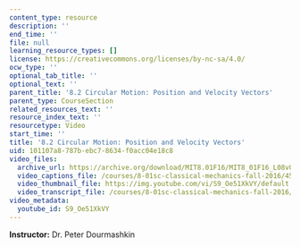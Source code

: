 ```yaml
---
content_type: resource
description: ''
end_time: ''
file: null
learning_resource_types: []
license: https://creativecommons.org/licenses/by-nc-sa/4.0/
ocw_type: ''
optional_tab_title: ''
optional_text: ''
parent_title: '8.2 Circular Motion: Position and Velocity Vectors'
parent_type: CourseSection
related_resources_text: ''
resource_index_text: ''
resourcetype: Video
start_time: ''
title: '8.2 Circular Motion: Position and Velocity Vectors'
uid: 101107a8-787b-ebc7-8634-f0acc04e18c8
video_files:
  archive_url: https://archive.org/download/MIT8.01F16/MIT8_01F16_L08v02_360p.mp4
  video_captions_file: /courses/8-01sc-classical-mechanics-fall-2016/4545c523734b5f81be9e070242ad5afe_S9_Oe51XkVY.vtt
  video_thumbnail_file: https://img.youtube.com/vi/S9_Oe51XkVY/default.jpg
  video_transcript_file: /courses/8-01sc-classical-mechanics-fall-2016/85d9753f9c7ac78171dadfebffa0af8f_S9_Oe51XkVY.pdf
video_metadata:
  youtube_id: S9_Oe51XkVY
---
```


**Instructor:** Dr. Peter Dourmashkin

